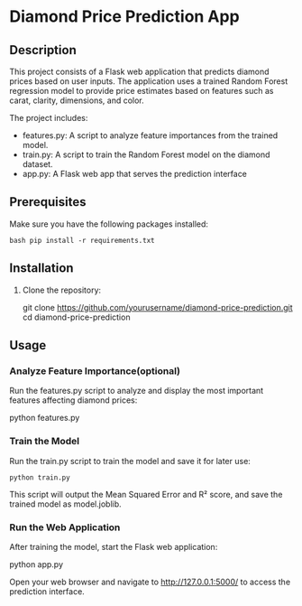 # Diamond Price Prediction App

## Description

This project consists of a Flask web application that predicts diamond prices based on user inputs. The application uses a trained Random Forest regression model to provide price estimates based on features such as carat, clarity, dimensions, and color.

The project includes:
- features.py: A script to analyze feature importances from the trained model.
- train.py: A script to train the Random Forest model on the diamond dataset.
- app.py: A Flask web app that serves the prediction interface

## Prerequisites

Make sure you have the following packages installed:

```bash pip install -r requirements.txt```

## Installation

1. Clone the repository:

   git clone https://github.com/yourusername/diamond-price-prediction.git
   cd diamond-price-prediction

## Usage

### Analyze Feature Importance(optional)

Run the features.py script to analyze and display the most important features affecting diamond prices:

python features.py

### Train the Model

Run the train.py script to train the model and save it for later use:

```python train.py```

This script will output the Mean Squared Error and R² score, and save the trained model as model.joblib.

### Run the Web Application

After training the model, start the Flask web application:

python app.py

Open your web browser and navigate to http://127.0.0.1:5000/ to access the prediction interface.
